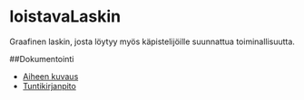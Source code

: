 # loistavaLaskin
Graafinen laskin, josta löytyy myös käpistelijöille suunnattua toiminallisuutta.

##Dokumentointi
* [Aiheen kuvaus](dokumentaatio/aiheenKuvausJaMääritelmä.md)
* [Tuntikirjanpito](dokumentaatio/tuntikirjanpito.md)
